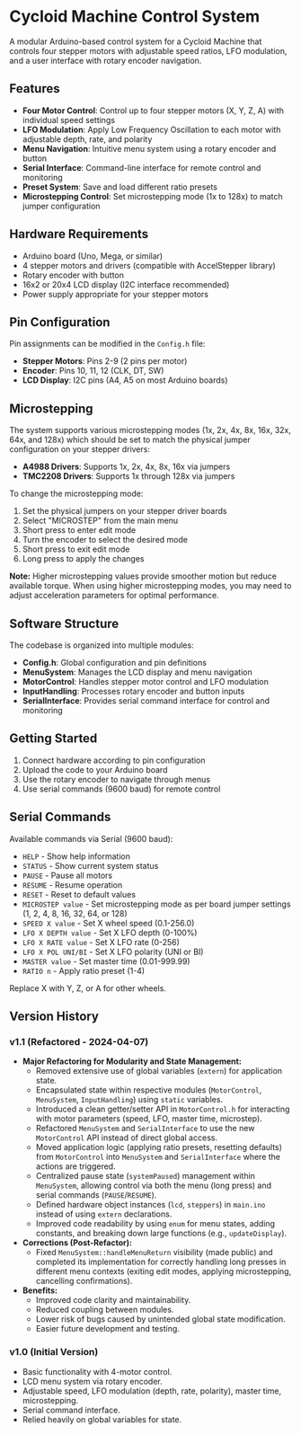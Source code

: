 # Cycloid Machine Control System

A modular Arduino-based control system for a Cycloid Machine that controls four stepper motors with adjustable speed ratios, LFO modulation, and a user interface with rotary encoder navigation.

## Features

- **Four Motor Control**: Control up to four stepper motors (X, Y, Z, A) with individual speed settings
- **LFO Modulation**: Apply Low Frequency Oscillation to each motor with adjustable depth, rate, and polarity
- **Menu Navigation**: Intuitive menu system using a rotary encoder and button
- **Serial Interface**: Command-line interface for remote control and monitoring
- **Preset System**: Save and load different ratio presets
- **Microstepping Control**: Set microstepping mode (1x to 128x) to match jumper configuration

## Hardware Requirements

- Arduino board (Uno, Mega, or similar)
- 4 stepper motors and drivers (compatible with AccelStepper library)
- Rotary encoder with button
- 16x2 or 20x4 LCD display (I2C interface recommended)
- Power supply appropriate for your stepper motors

## Pin Configuration

Pin assignments can be modified in the `Config.h` file:

- **Stepper Motors**: Pins 2-9 (2 pins per motor)
- **Encoder**: Pins 10, 11, 12 (CLK, DT, SW)
- **LCD Display**: I2C pins (A4, A5 on most Arduino boards)

## Microstepping

The system supports various microstepping modes (1x, 2x, 4x, 8x, 16x, 32x, 64x, and 128x) which should be set to match the physical jumper configuration on your stepper drivers:

- **A4988 Drivers**: Supports 1x, 2x, 4x, 8x, 16x via jumpers
- **TMC2208 Drivers**: Supports 1x through 128x via jumpers

To change the microstepping mode:
1. Set the physical jumpers on your stepper driver boards
2. Select "MICROSTEP" from the main menu
3. Short press to enter edit mode
4. Turn the encoder to select the desired mode
5. Short press to exit edit mode
6. Long press to apply the changes

**Note:** Higher microstepping values provide smoother motion but reduce available torque. When using higher microstepping modes, you may need to adjust acceleration parameters for optimal performance.

## Software Structure

The codebase is organized into multiple modules:

- **Config.h**: Global configuration and pin definitions
- **MenuSystem**: Manages the LCD display and menu navigation
- **MotorControl**: Handles stepper motor control and LFO modulation
- **InputHandling**: Processes rotary encoder and button inputs
- **SerialInterface**: Provides serial command interface for control and monitoring

## Getting Started

1. Connect hardware according to pin configuration
2. Upload the code to your Arduino board
3. Use the rotary encoder to navigate through menus
4. Use serial commands (9600 baud) for remote control

## Serial Commands

Available commands via Serial (9600 baud):

- `HELP` - Show help information
- `STATUS` - Show current system status
- `PAUSE` - Pause all motors
- `RESUME` - Resume operation
- `RESET` - Reset to default values
- `MICROSTEP value` - Set microstepping mode as per board jumper settings (1, 2, 4, 8, 16, 32, 64, or 128)
- `SPEED X value` - Set X wheel speed (0.1-256.0)
- `LFO X DEPTH value` - Set X LFO depth (0-100%)
- `LFO X RATE value` - Set X LFO rate (0-256)
- `LFO X POL UNI/BI` - Set X LFO polarity (UNI or BI)
- `MASTER value` - Set master time (0.01-999.99)
- `RATIO n` - Apply ratio preset (1-4)

Replace X with Y, Z, or A for other wheels.

## Version History

### v1.1 (Refactored - 2024-04-07)

*   **Major Refactoring for Modularity and State Management:**
    *   Removed extensive use of global variables (`extern`) for application state.
    *   Encapsulated state within respective modules (`MotorControl`, `MenuSystem`, `InputHandling`) using `static` variables.
    *   Introduced a clean getter/setter API in `MotorControl.h` for interacting with motor parameters (speed, LFO, master time, microstep).
    *   Refactored `MenuSystem` and `SerialInterface` to use the new `MotorControl` API instead of direct global access.
    *   Moved application logic (applying ratio presets, resetting defaults) from `MotorControl` into `MenuSystem` and `SerialInterface` where the actions are triggered.
    *   Centralized pause state (`systemPaused`) management within `MenuSystem`, allowing control via both the menu (long press) and serial commands (`PAUSE`/`RESUME`).
    *   Defined hardware object instances (`lcd`, `steppers`) in `main.ino` instead of using `extern` declarations.
    *   Improved code readability by using `enum` for menu states, adding constants, and breaking down large functions (e.g., `updateDisplay`).
*   **Corrections (Post-Refactor):**
    *   Fixed `MenuSystem::handleMenuReturn` visibility (made public) and completed its implementation for correctly handling long presses in different menu contexts (exiting edit modes, applying microstepping, cancelling confirmations). 
*   **Benefits:**
    *   Improved code clarity and maintainability.
    *   Reduced coupling between modules.
    *   Lower risk of bugs caused by unintended global state modification.
    *   Easier future development and testing.

### v1.0 (Initial Version)

*   Basic functionality with 4-motor control.
*   LCD menu system via rotary encoder.
*   Adjustable speed, LFO modulation (depth, rate, polarity), master time, microstepping.
*   Serial command interface.
*   Relied heavily on global variables for state. 
